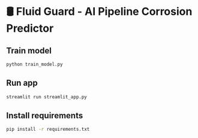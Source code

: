 
# 🛢️ Fluid Guard - AI Pipeline Corrosion Predictor

## Train model
```bash
python train_model.py
```

## Run app
```bash
streamlit run streamlit_app.py
```

## Install requirements
```bash
pip install -r requirements.txt
```
